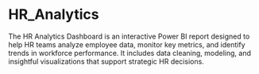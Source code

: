 # HR_Analytics
The HR Analytics Dashboard is an interactive Power BI report designed to help HR teams analyze employee data, monitor key metrics, and identify trends in workforce performance. It includes data cleaning, modeling, and insightful visualizations that support strategic HR decisions.
